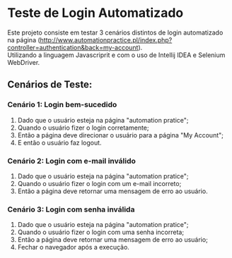 # Teste de Login Automatizado

Este projeto consiste em testar 3 cenários distintos de login automatizado na página (http://www.automationpractice.pl/index.php?controller=authentication&back=my-account). </br>
Utilizando a linguagem Javascriprit e com o uso de Intellij IDEA e Selenium WebDriver.

## Cenários de Teste:

### Cenário 1: Login bem-sucedido
1. Dado que o usuário esteja na página "automation pratice";
2. Quando o usuário fizer o login corretamente;
3. Então a página deve direcionar o usuário para a página "My Account";
4. E então o usuário faz logout.

### Cenário 2: Login com e-mail inválido
1. Dado que o usuário esteja na página "automation pratice";
2. Quando o usuário fizer o login com um e-mail incorreto;
3. Então a página deve retornar uma mensagem de erro ao usuário.

### Cenário 3: Login com senha inválida
1. Dado que o usuário esteja na página "automation pratice";
2. Quando o usuário fizer o login com uma senha incorreta;
3. Então a página deve retornar uma mensagem de erro ao usuário;
4. Fechar o navegador após a execução.
